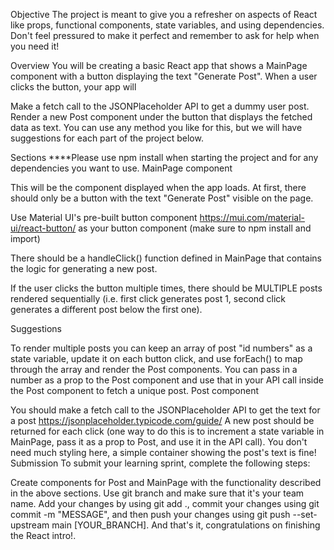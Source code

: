 Objective
The project is meant to give you a refresher on aspects of React like props, functional components, state variables, and using dependencies. Don't feel pressured to make it perfect and remember to ask for help when you need it!

Overview
You will be creating a basic React app that shows a MainPage component with a button displaying the text "Generate Post". When a user clicks the button, your app will

Make a fetch call to the JSONPlaceholder API to get a dummy user post.
Render a new Post component under the button that displays the fetched data as text.
You can use any method you like for this, but we will have suggestions for each part of the project below.

Sections
****Please use npm install when starting the project and for any dependencies you want to use.
MainPage component

This will be the component displayed when the app loads. At first, there should only be a button with the text "Generate Post" visible on the page.

Use Material UI's pre-built button component https://mui.com/material-ui/react-button/ as your button component (make sure to npm install and import)

There should be a handleClick() function defined in MainPage that contains the logic for generating a new post.

If the user clicks the button multiple times, there should be MULTIPLE posts rendered sequentially (i.e. first click generates post 1, second click generates a different post below the first one).

Suggestions

To render multiple posts you can keep an array of post "id numbers" as a state variable, update it on each button click, and use forEach() to map through the array and render the Post components.
You can pass in a number as a prop to the Post component and use that in your API call inside the Post component to fetch a unique post.
Post component

You should make a fetch call to the JSONPlaceholder API to get the text for a post https://jsonplaceholder.typicode.com/guide/
A new post should be returned for each click (one way to do this is to increment a state variable in MainPage, pass it as a prop to Post, and use it in the API call).
You don't need much styling here, a simple container showing the post's text is fine!
Submission
To submit your learning sprint, complete the following steps:

Create components for Post and MainPage with the functionality described in the above sections.
Use git branch and make sure that it's your team name.
Add your changes by using git add ., commit your changes using git commit -m "MESSAGE", and then push your changes using git push --set-upstream main [YOUR_BRANCH].
And that's it, congratulations on finishing the React intro!.